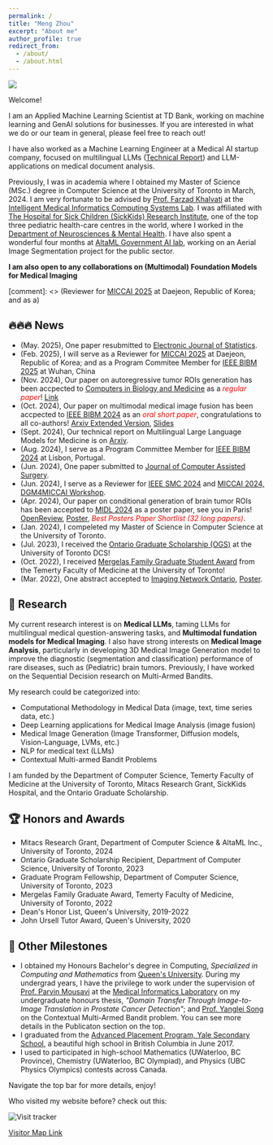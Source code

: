 ```yaml
---
permalink: /
title: "Meng Zhou"
excerpt: "About me"
author_profile: true
redirect_from: 
  - /about/
  - /about.html
---
```

![](http://simonZhou86.github.io/images/name_chinese.png)

Welcome!

I am an Applied Machine Learning Scientist at TD Bank, working on machine learning and GenAI solutions for businesses. If you are interested in what we do or our team in general, please feel free to reach out!

I have also worked as a Machine Learning Engineer at a Medical AI startup company, focused on multilingual LLMs ([Technical Report](https://arxiv.org/abs/2409.05732)) and LLM-applications on medical document analysis.

Previously, I was in academia where I obtained my Master of Science (MSc.) degree in Computer Science at the University of Toronto in March, 2024. I am very fortunate to be advised by [Prof. Farzad Khalvati](https://medical-imaging.utoronto.ca/faculty/farzad-khalvati) at the [Intelligent Medical Informatics Computing Systems Lab](https://imics.ca/). I was affiliated with [The Hospital for Sick Children (SickKids) Research Institute](https://www.sickkids.ca/en/research/about-research-institute/), one of the top three pediatric health-care centres in the world, where I worked in the [Department of Neurosciences & Mental Health](https://www.sickkids.ca/en/research/research-programs/neurosciences-mental-health/). I have also spent a wonderful four months at [AltaML Government AI lab](https://www.govlab.ai/), working on an Aerial Image Segmentation project for the public sector.

**I am also open to any collaborations on (Multimodal) Foundation Models for Medical Imaging**


[comment]: <> (Reviewer for [MICCAI 2025](https://conferences.miccai.org/2025/en/default.asp) at Daejeon, Republic of Korea; and as a)

## 🔥🔥🔥 News
- (May. 2025), One paper resubmitted to [Electronic Journal of Statistics](https://imstat.org/journals-and-publications/electronic-journal-of-statistics/).
- (Feb. 2025), I will serve as a Reviewer for [MICCAI 2025](https://conferences.miccai.org/2025/en/default.asp) at Daejeon, Republic of Korea; and as a Program Commitee Member for [IEEE BIBM 2025](https://ieeebibm.org/BIBM2025) at Wuhan, China
- (Nov. 2024), Our paper on autoregressive tumor ROIs generation has been accpected to [Computers in Biology and Medicine](https://www.sciencedirect.com/journal/computers-in-biology-and-medicine) as a <span style="color:red">*regular paper*</span>! [Link](https://www.sciencedirect.com/science/article/abs/pii/S0010482524015877)
- (Oct. 2024), Our paper on multimodal medical image fusion has been accpected to [IEEE BIBM 2024](https://ieeebibm.org/BIBM2024) as an <span style="color:red">*oral short paper*</span>, congratulations to all co-authors! [Arxiv Extended Version](https://arxiv.org/abs/2411.11799), [Slides](http://simonZhou86.github.io/files/EHDRAN_slides.pdf)
- (Sept. 2024), Our technical report on Multilingual Large Language Models for Medicine is on [Arxiv](https://arxiv.org/abs/2409.05732).
- (Aug. 2024), I serve as a Program Committee Member for [IEEE BIBM 2024](https://ieeebibm.org/BIBM2024) at Lisbon, Portugal.
- (Jun. 2024), One paper submitted to [Journal of Computer Assisted Surgery](https://www.tandfonline.com/journals/icsu21).
- (Jun. 2024), I serve as a Reviewer for [IEEE SMC 2024](https://www.ieeesmc2024.org/home) and [MICCAI 2024, DGM4MICCAI Workshop](https://dgm4miccai.github.io/#overview).
- (Apr. 2024), Our paper on conditional generation of brain tumor ROIs has been accepted to [MIDL 2024](https://2024.midl.io/) as a poster paper, see you in Paris! [OpenReview](https://openreview.net/forum?id=LLoSHPorlM), [Poster](http://simonZhou86.github.io/files/MIDL_Poster_final.pdf), <span style="color:red">*Best Posters Paper Shortlist (32 long papers)*</span>.
- (Jan. 2024), I compeleted my Master of Science in Computer Science at the University of Toronto.
- (Jul. 2023), I received the [Ontario Graduate Scholarship (OGS)](https://www.sgs.utoronto.ca/awards/ontario-graduate-scholarship/) at the University of Toronto DCS!
- (Oct. 2022), I received [Mergelas Family Graduate Student Award](https://medical-imaging.utoronto.ca/news/mergelas-award-recipients-announced) from the Temerty Faculty of Medicine at the University of Toronto!
- (Mar. 2022), One abstract accepted to [Imaging Network Ontario](https://www.imno.ca/), [Poster](http://simonZhou86.github.io/files/P1-1_Zhou_Meng.pdf).


## 📖 Research
My current research interest is on **Medical LLMs**, taming LLMs for multilingual medical question-answering tasks, and **Multimodal fundation models for Medical Imaging**. I also have strong interests on **Medical Image Analysis**, particularly in developing 3D Medical Image Generation model to improve the diagnostic (segmentation and classification) performance of rare diseases, such as (Pediatric) brain tumors. Previously, I have worked on the Sequential Decision research on Multi-Armed Bandits.

My research could be categorized into:
  - Computational Methodology in Medical Data (image, text, time series data, etc.)
  - Deep Learning applications for Medical Image Analysis (image fusion)
  - Medical Image Generation (Image Transformer, Diffusion models, Vision-Language, LVMs, etc.)
  - NLP for medical text (LLMs)
  - Contextual Multi-armed Bandit Problems

I am funded by the Department of Computer Science, Temerty Faculty of Medicine at the University of Toronto, Mitacs Research Grant, SickKids Hospital, and the Ontario Graduate Scholarship.


## 🏆 Honors and Awards
- Mitacs Research Grant, Department of Computer Science & AltaML Inc., University of Toronto, 2024
- Ontario Graduate Scholarship Recipient, Department of Computer Science, University of Toronto, 2023
- Graduate Program Fellowship, Department of Computer Science, University of Toronto, 2023
- Mergelas Family Graduate Award, Temerty Faculty of Medicine, University of Toronto, 2022
- Dean's Honor List, Queen's University, 2019-2022
- John Ursell Tutor Award, Queen's University, 2020


## 🚩 Other Milestones
- I obtained my Honours Bachelor's degree in Computing, *Specialized in Computing and Mathematics* from [Queen's University](https://www.queensu.ca/). During my undergrad years, I have the privilege to work under the supervision of [Prof. Parvin Mousavi](https://www.cs.queensu.ca/people/Parvin/Mousavi) at the [Medical Informatics Laboratory](https://medi.cs.queensu.ca/) on my undergraduate honours thesis, *"Domain Transfer Through Image-to-Image Translation in Prostate Cancer Detection"*; and [Prof. Yanglei Song](https://sites.google.com/view/yangleisong) on the Contextual Multi-Armed Bandit problem. You can see more details in the Publicaton section on the top.
- I graduated from the [Advanced Placement Program, Yale Secondary School](https://yale.abbyschools.ca/), a beautiful high school in British Columbia in June 2017.
- I used to participated in high-school Mathematics (UWaterloo, BC Province), Chemistry (UWaterloo, BC Olympiad), and Physics (UBC Physics Olympics) contests across Canada.


Navigate the top bar for more details, enjoy!

Who visited my website before? check out this:

![Visit tracker](https://clustrmaps.com/map_v2.png?d=J-NsD83hGHTyToBRLFxnexK8pRjz_RJvImjuuaTU6JE&cl=ffffff)

[Visitor Map Link](https://clustrmaps.com/site/1bo9o)